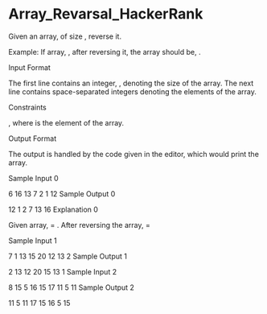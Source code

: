 # Array_Revarsal_HackerRank
Given an array, of size , reverse it.

Example: If array, , after reversing it, the array should be, .

Input Format

The first line contains an integer, , denoting the size of the array. The next line contains  space-separated integers denoting the elements of the array.

Constraints


, where  is the  element of the array.

Output Format

The output is handled by the code given in the editor, which would print the array.

Sample Input 0

6
16 13 7 2 1 12 
Sample Output 0

12 1 2 7 13 16 
Explanation 0

Given array,  = . After reversing the array,  = 

Sample Input 1

7
1 13 15 20 12 13 2 
Sample Output 1

2 13 12 20 15 13 1 
Sample Input 2

8
15 5 16 15 17 11 5 11 
Sample Output 2

11 5 11 17 15 16 5 15 
